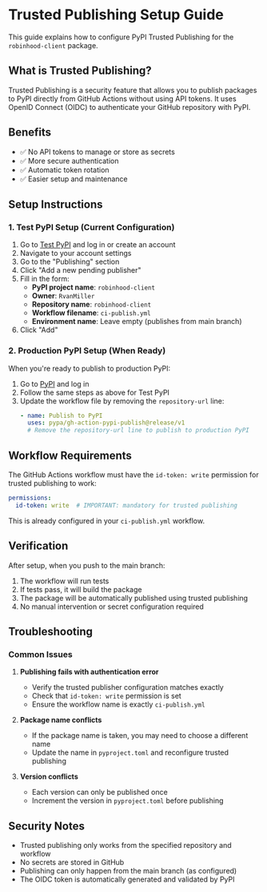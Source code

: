 # Trusted Publishing Setup Guide

This guide explains how to configure PyPI Trusted Publishing for the `robinhood-client` package.

## What is Trusted Publishing?

Trusted Publishing is a security feature that allows you to publish packages to PyPI directly from GitHub Actions without using API tokens. It uses OpenID Connect (OIDC) to authenticate your GitHub repository with PyPI.

## Benefits

- ✅ No API tokens to manage or store as secrets
- ✅ More secure authentication
- ✅ Automatic token rotation
- ✅ Easier setup and maintenance

## Setup Instructions

### 1. Test PyPI Setup (Current Configuration)

1. Go to [Test PyPI](https://test.pypi.org/) and log in or create an account
2. Navigate to your account settings
3. Go to the "Publishing" section
4. Click "Add a new pending publisher"
5. Fill in the form:
   - **PyPI project name**: `robinhood-client`
   - **Owner**: `RvanMiller`
   - **Repository name**: `robinhood-client`
   - **Workflow filename**: `ci-publish.yml`
   - **Environment name**: Leave empty (publishes from main branch)
6. Click "Add"

### 2. Production PyPI Setup (When Ready)

When you're ready to publish to production PyPI:

1. Go to [PyPI](https://pypi.org/) and log in
2. Follow the same steps as above for Test PyPI
3. Update the workflow file by removing the `repository-url` line:
   ```yaml
   - name: Publish to PyPI
     uses: pypa/gh-action-pypi-publish@release/v1
     # Remove the repository-url line to publish to production PyPI
   ```

## Workflow Requirements

The GitHub Actions workflow must have the `id-token: write` permission for trusted publishing to work:

```yaml
permissions:
  id-token: write  # IMPORTANT: mandatory for trusted publishing
```

This is already configured in your `ci-publish.yml` workflow.

## Verification

After setup, when you push to the main branch:

1. The workflow will run tests
2. If tests pass, it will build the package
3. The package will be automatically published using trusted publishing
4. No manual intervention or secret configuration required

## Troubleshooting

### Common Issues

1. **Publishing fails with authentication error**
   - Verify the trusted publisher configuration matches exactly
   - Check that `id-token: write` permission is set
   - Ensure the workflow name is exactly `ci-publish.yml`

2. **Package name conflicts**
   - If the package name is taken, you may need to choose a different name
   - Update the name in `pyproject.toml` and reconfigure trusted publishing

3. **Version conflicts**
   - Each version can only be published once
   - Increment the version in `pyproject.toml` before publishing

## Security Notes

- Trusted publishing only works from the specified repository and workflow
- No secrets are stored in GitHub
- Publishing can only happen from the main branch (as configured)
- The OIDC token is automatically generated and validated by PyPI
